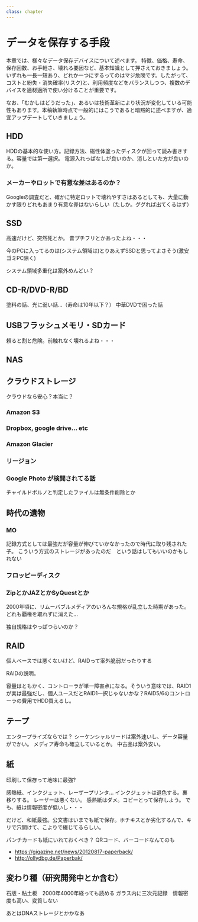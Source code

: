 ```yaml
---
class: chapter
---
```


# データを保存する手段
本章では、様々なデータ保存デバイスについて述べます。
特徴、価格、寿命、保存回数、お手軽さ、壊れる要因など、基本知識として押さえておきましょう。
いずれも一長一短あり、どれか一つにするってのはマジ危険です。したがって、コストと紛失・消失確率(リスク)と、利用頻度などをバランスしつつ、複数のデバイスを適材適所で使い分けることが重要です。

なお、「むかしはどうだった」、あるいは技術革新により状況が変化している可能性もあります。本稿執筆時点で一般的にはこうであると暗黙的に述べますが、適宜アップデートしていきましょう。

## HDD
HDDの基本的な使い方。記録方法、磁性体塗ったディスクが回って読み書きする。容量では第一選択。
電源入れっぱなしが良いのか、消しといた方が良いのか。

### メーカーやロットで有意な差はあるのか？
Googleの調査だと、確かに特定ロットで壊れやすさはあるとしても、大量に動かす限りどれもあまり有意な差はないらしい（たしか。ググれば出てくるはず）

## SSD
高速だけど、突然死とか。
昔プチフリとかあったよね・・・

今のPCに入ってるのは(システム領域は)とりあえずSSDと思ってよさそう(激安ゴミPC除く)

システム領域多重化は案外めんどい？

## CD-R/DVD-R/BD

塗料の話、光に弱い話...（寿命は10年以下？）
中華DVDで困った話

## USBフラッシュメモリ・SDカード

頼ると割と危険。前触れなく壊れるよね・・・


## NAS

## クラウドストレージ
クラウドなら安心？本当に？

### Amazon S3
### Dropbox, google drive... etc
### Amazon Glacier
### リージョン

### Google Photo が検閲されてる話

チャイルドポルノと判定したファイルは無条件削除とか

## 時代の遺物
### MO

記録方式としては最強だが容量が伸びていかなかったので時代に取り残された子。
こういう方式のストレージがあったのだ　という話はしてもいいのかもしれない

### フロッピーディスク

### ZipとかJAZとかSyQuestとか
2000年頃に、リムーバブルメディアのいろんな規格が乱立した時期があった。どれも覇権を取れずに消えた…

独自規格はやっぱつらいのか？

## RAID
個人ベースでは悪くないけど、RAIDって案外脆弱だったりする

RAIDの説明。

容量はともかく、コントローラが単一障害点になる。そういう意味では、RAID1が実は最強だし、個人ユースだとRAID1一択じゃないかな？RAID5/6のコントローラの費用でHDD買えるし。

## テープ
エンタープライズならでは？
シーケンシャルリードは案外速いし、データ容量がでかい。
メディア寿命も確立しているとか。
中古品は案外安い。

## 紙
印刷して保存って地味に最強?

感熱紙、インクジェット、レーザープリンタ...
インクジェットは退色する。裏移りする。
レーザーは悪くない。
感熱紙はダメ。コピーとって保存しよう。
でも、紙は情報密度が低いし・・・

だけど、和紙最強。公文書はいまでも紙で保存。ホチキスとか劣化するんで、キリで穴開けて、こよりで綴じてるらしい。

パンチカードも紙にいれておくべき？
QRコード、バーコードなんてのも

* https://gigazine.net/news/20120817-paperback/
* http://ollydbg.de/Paperbak/

## 変わり種（研究開発中とか含む）
石版・粘土板　2000年4000年経っても読める
ガラス内に三次元記録　情報密度も高い、変質しない

あとはDNAストレージとかかなあ